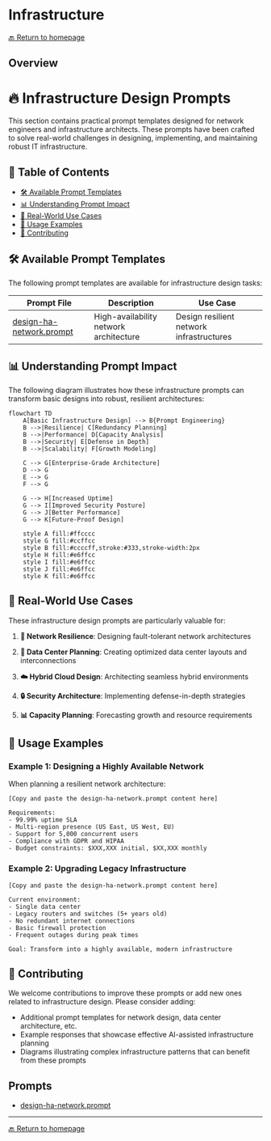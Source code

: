 # Infrastructure
[🔙 Return to homepage](../index.md)

## Overview
# 🔥 Infrastructure Design Prompts

This section contains practical prompt templates designed for network engineers and infrastructure architects. These prompts have been crafted to solve real-world challenges in designing, implementing, and maintaining robust IT infrastructure.

## 📑 Table of Contents

- [🛠️ Available Prompt Templates](#available-prompt-templates)
- [📊 Understanding Prompt Impact](#understanding-prompt-impact)
- [🌟 Real-World Use Cases](#real-world-use-cases)
- [📝 Usage Examples](#usage-examples)
- [👥 Contributing](#contributing)

## 🛠️ Available Prompt Templates

The following prompt templates are available for infrastructure design tasks:

| Prompt File | Description | Use Case |
|-------------|-------------|----------|
| [design-ha-network.prompt](./design-ha-network.prompt) | High-availability network architecture | Design resilient network infrastructures |

## 📊 Understanding Prompt Impact

The following diagram illustrates how these infrastructure prompts can transform basic designs into robust, resilient architectures:

```mermaid
flowchart TD
    A[Basic Infrastructure Design] --> B{Prompt Engineering}
    B -->|Resilience| C[Redundancy Planning]
    B -->|Performance| D[Capacity Analysis]
    B -->|Security| E[Defense in Depth]
    B -->|Scalability| F[Growth Modeling]
    
    C --> G[Enterprise-Grade Architecture]
    D --> G
    E --> G
    F --> G
    
    G --> H[Increased Uptime]
    G --> I[Improved Security Posture]
    G --> J[Better Performance]
    G --> K[Future-Proof Design]
    
    style A fill:#ffcccc
    style G fill:#ccffcc
    style B fill:#ccccff,stroke:#333,stroke-width:2px
    style H fill:#e6ffcc
    style I fill:#e6ffcc
    style J fill:#e6ffcc
    style K fill:#e6ffcc
```

## 🌟 Real-World Use Cases

These infrastructure design prompts are particularly valuable for:

1. **🔄 Network Resilience**: Designing fault-tolerant network architectures

2. **🚀 Data Center Planning**: Creating optimized data center layouts and interconnections

3. **☁️ Hybrid Cloud Design**: Architecting seamless hybrid environments

4. **🔒 Security Architecture**: Implementing defense-in-depth strategies

5. **📊 Capacity Planning**: Forecasting growth and resource requirements

## 📝 Usage Examples

### Example 1: Designing a Highly Available Network

When planning a resilient network architecture:

```
[Copy and paste the design-ha-network.prompt content here]

Requirements:
- 99.99% uptime SLA
- Multi-region presence (US East, US West, EU)
- Support for 5,000 concurrent users
- Compliance with GDPR and HIPAA
- Budget constraints: $XXX,XXX initial, $XX,XXX monthly
```

### Example 2: Upgrading Legacy Infrastructure

```
[Copy and paste the design-ha-network.prompt content here]

Current environment:
- Single data center
- Legacy routers and switches (5+ years old)
- No redundant internet connections
- Basic firewall protection
- Frequent outages during peak times

Goal: Transform into a highly available, modern infrastructure
```

## 👥 Contributing

We welcome contributions to improve these prompts or add new ones related to infrastructure design. Please consider adding:

- Additional prompt templates for network design, data center architecture, etc.
- Example responses that showcase effective AI-assisted infrastructure planning
- Diagrams illustrating complex infrastructure patterns that can benefit from these prompts

## Prompts

- [design-ha-network.prompt](../prompts/design-ha-network.prompt)

---
[🔙 Return to homepage](../index.md)

